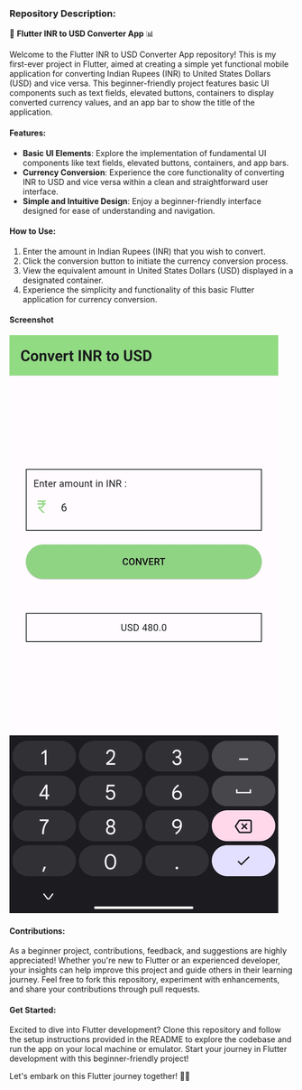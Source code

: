 ### Repository Description:

📱 **Flutter INR to USD Converter App** 📊

Welcome to the Flutter INR to USD Converter App repository! This is my first-ever project in Flutter, aimed at creating a simple yet functional mobile application for converting Indian Rupees (INR) to United States Dollars (USD) and vice versa. This beginner-friendly project features basic UI components such as text fields, elevated buttons, containers to display converted currency values, and an app bar to show the title of the application.

#### Features:
- **Basic UI Elements**: Explore the implementation of fundamental UI components like text fields, elevated buttons, containers, and app bars.
- **Currency Conversion**: Experience the core functionality of converting INR to USD and vice versa within a clean and straightforward user interface.
- **Simple and Intuitive Design**: Enjoy a beginner-friendly interface designed for ease of understanding and navigation.

#### How to Use:
1. Enter the amount in Indian Rupees (INR) that you wish to convert.
2. Click the conversion button to initiate the currency conversion process.
3. View the equivalent amount in United States Dollars (USD) displayed in a designated container.
4. Experience the simplicity and functionality of this basic Flutter application for currency conversion.

#### Screenshot
![Screenshot](/screenshot/screenshot.jpg)

#### Contributions:
As a beginner project, contributions, feedback, and suggestions are highly appreciated! Whether you're new to Flutter or an experienced developer, your insights can help improve this project and guide others in their learning journey. Feel free to fork this repository, experiment with enhancements, and share your contributions through pull requests.

#### Get Started:
Excited to dive into Flutter development? Clone this repository and follow the setup instructions provided in the README to explore the codebase and run the app on your local machine or emulator. Start your journey in Flutter development with this beginner-friendly project!

Let's embark on this Flutter journey together! 🚀✨